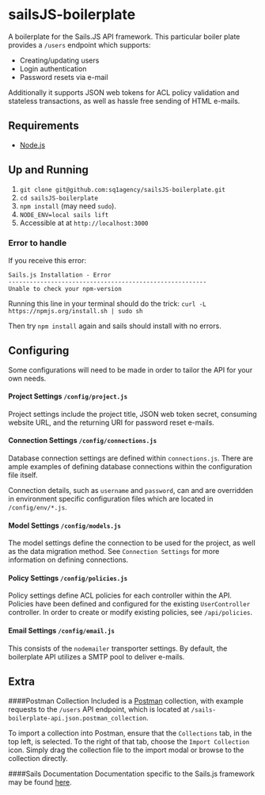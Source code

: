 # sailsJS-boilerplate
A boilerplate for the Sails.JS API framework.  This particular boiler plate provides a `/users` endpoint which supports:

+ Creating/updating users
+ Login authentication
+ Password resets via e-mail

Additionally it supports JSON web tokens for ACL policy validation and stateless transactions, as well as hassle free sending of HTML e-mails.

## Requirements
- [Node.js](http://nodejs.org/)

## Up and Running

1. `git clone git@github.com:sq1agency/sailsJS-boilerplate.git`
2. `cd sailsJS-boilerplate`
3. `npm install` (may need `sudo`). 
4. `NODE_ENV=local sails lift`
5. Accessible at at `http://localhost:3000`

### Error to handle
If you receive this error: 
```
Sails.js Installation - Error
--------------------------------------------------------
Unable to check your npm-version
```
Running this line in your terminal should do the trick:
`curl -L https://npmjs.org/install.sh | sudo sh`

Then try `npm install` again and sails should install with no errors.

## Configuring
Some configurations will need to be made in order to tailor the API for your own needs.

#### Project Settings `/config/project.js`
Project settings include the project title, JSON web token secret, consuming website URL, and the returning URI for password reset e-mails.

#### Connection Settings `/config/connections.js`
Database connection settings are defined within `connections.js`.  There are ample examples of defining database connections within the configuration file itself.  

Connection details, such as `username` and `password`, can and are overridden in environment specific configuration files which are located in `/config/env/*.js`.

#### Model Settings `/config/models.js`
The model settings define the connection to be used for the project, as well as the data migration method.  See `Connection Settings` for more information on defining connections.

#### Policy Settings `/config/policies.js`
Policy settings define ACL policies for each controller within the API.  Policies have been defined and configured for the existing `UserController` controller.  In order to create or modify existing policies, see `/api/policies`.

#### Email Settings `/config/email.js`
This consists of the `nodemailer` transporter settings.  By default, the boilerplate API utilizes a SMTP pool to deliver e-mails.

## Extra
####Postman Collection
Included is a [Postman](https://chrome.google.com/webstore/detail/postman-rest-client/fdmmgilgnpjigdojojpjoooidkmcomcm?hl=en) collection, with example requests to the `/users` API endpoint, which is located at `/sails-boilerplate-api.json.postman_collection`. 

To import a collection into Postman, ensure that the `Collections` tab, in the top left, is selected.  To the right of that tab, choose the `Import Collection` icon.  Simply drag the collection file to the import modal or browse to the collection directly.

####Sails Documentation
Documentation specific to the Sails.js framework may be found [here](http://sailsjs.org/#!/documentation/concepts).
